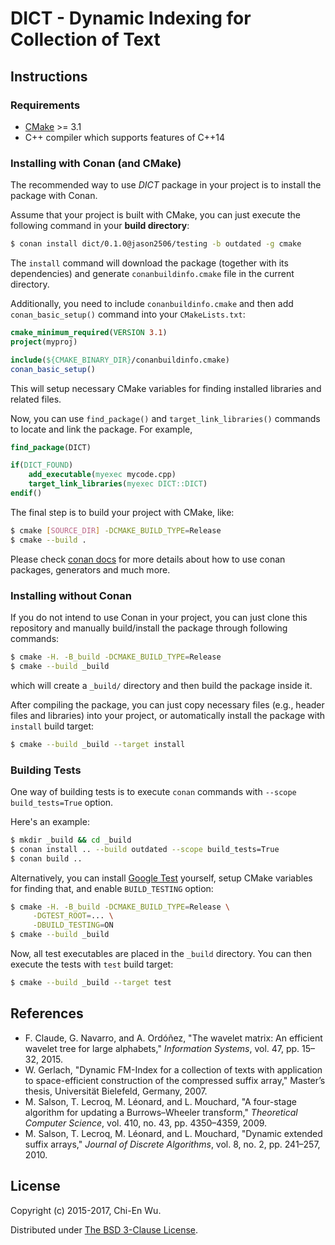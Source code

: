# DICT - Dynamic Indexing for Collection of Text


## Instructions

### Requirements

- [CMake](https://cmake.org) >= 3.1
- C++ compiler which supports features of C++14

### Installing with Conan (and CMake)

The recommended way to use _DICT_ package in your project is to install the package with Conan.

Assume that your project is built with CMake, you can just execute the following command in your __build directory__:

```sh
$ conan install dict/0.1.0@jason2506/testing -b outdated -g cmake
```

The `install` command will download the package (together with its dependencies) and generate `conanbuildinfo.cmake` file in the current directory.

Additionally, you need to include `conanbuildinfo.cmake` and then add `conan_basic_setup()` command into your `CMakeLists.txt`:

```cmake
cmake_minimum_required(VERSION 3.1)
project(myproj)

include(${CMAKE_BINARY_DIR}/conanbuildinfo.cmake)
conan_basic_setup()
```

This will setup necessary CMake variables for finding installed libraries and related files.

Now, you can use `find_package()` and `target_link_libraries()` commands to locate and link the package. For example,

```cmake
find_package(DICT)

if(DICT_FOUND)
    add_executable(myexec mycode.cpp)
    target_link_libraries(myexec DICT::DICT)
endif()
```

The final step is to build your project with CMake, like:

```sh
$ cmake [SOURCE_DIR] -DCMAKE_BUILD_TYPE=Release
$ cmake --build .
```

Please check [conan docs](http://docs.conan.io/en/latest/) for more details about how to use conan packages, generators and much more.

### Installing without Conan

If you do not intend to use Conan in your project, you can just clone this repository and manually build/install the package through following commands:

```sh
$ cmake -H. -B_build -DCMAKE_BUILD_TYPE=Release
$ cmake --build _build
```

which will create a `_build/` directory and then build the package inside it.

After compiling the package, you can just copy necessary files (e.g., header files and libraries) into your project, or automatically install the package with `install` build target:

```sh
$ cmake --build _build --target install
```

### Building Tests

One way of building tests is to execute `conan` commands with `--scope build_tests=True` option.

Here's an example:

```sh
$ mkdir _build && cd _build
$ conan install .. --build outdated --scope build_tests=True
$ conan build ..
```

Alternatively, you can install [Google Test](https://github.com/google/googletest) yourself, setup CMake variables for finding that, and enable `BUILD_TESTING` option:

```sh
$ cmake -H. -B_build -DCMAKE_BUILD_TYPE=Release \
     -DGTEST_ROOT=... \
     -DBUILD_TESTING=ON
$ cmake --build _build
```

Now, all test executables are placed in the `_build` directory. You can then execute the tests with `test` build target:

```sh
$ cmake --build _build --target test
```


## References

- F. Claude, G. Navarro, and A. Ordóñez, "The wavelet matrix: An efficient wavelet tree for large alphabets," _Information Systems_, vol. 47, pp. 15–32, 2015.
- W. Gerlach, "Dynamic FM-Index for a collection of texts with application to space-efficient construction of the compressed suffix array," Master’s thesis, Universität Bielefeld, Germany, 2007.
- M. Salson, T. Lecroq, M. Léonard, and L. Mouchard, "A four-stage algorithm for updating a Burrows–Wheeler transform," _Theoretical Computer Science_, vol. 410, no. 43, pp. 4350–4359, 2009.
- M. Salson, T. Lecroq, M. Léonard, and L. Mouchard, "Dynamic extended suffix arrays," _Journal of Discrete Algorithms_, vol. 8, no. 2, pp. 241–257, 2010.


## License

Copyright (c) 2015-2017, Chi-En Wu.

Distributed under [The BSD 3-Clause License](http://opensource.org/licenses/BSD-3-Clause).
